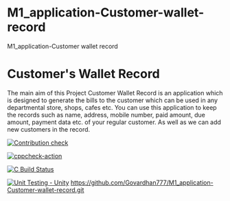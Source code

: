 # M1_application-Customer-wallet-record
M1_application-Customer wallet record


# Customer's Wallet Record

The main aim of this Project Customer Wallet Record is an application which is designed to generate the bills to the customer which can be used in any departmental store, shops, cafes etc. You can use this application to keep the records such as name, address, mobile number, paid amount, due amount, payment data etc. of your regular customer. As well as we can add new customers in the record.

[![Contribution check](https://github.com/Govardhan777/M1_application-Customers-walletrecord/actions/workflows/gitinspector.yml/badge.svg)](https://github.com/Govardhan777/M1_application-Customers-walletrecord/actions/workflows/gitinspector.yml)

[![cppcheck-action](https://github.com/Govarrdhan777/M1_application-Customers-walletrecord/actions/workflows/cppcheck.yml/badge.svg)](https://github.com/Govardhan777/M1_application-Customers-walletrecord/actions/workflows/cppcheck.yml)

[![C Build Status](https://github.com/Govardhan777/M1_application-Customers-walletrecord/actions/workflows/cbuild.yml/badge.svg)](https://github.com/Govardhan777/M1_application-Customers-walletrecord/actions/workflows/cbuild.yml)

[![Unit Testing - Unity](https://github.com/Govardhan777/M1_application-Customers-walletrecord/actions/workflows/unity.yml/badge.svg)](https://github.com/Govardhan777/M1_application-Customers-walletrecord/actions/workflows/unity.yml)
https://github.com/Govardhan777/M1_application-Customer-wallet-record.git
